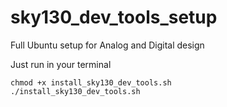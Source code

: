 # sky130_dev_tools_setup
Full Ubuntu setup for Analog and Digital design

Just run in your terminal

```
chmod +x install_sky130_dev_tools.sh
./install_sky130_dev_tools.sh
```
